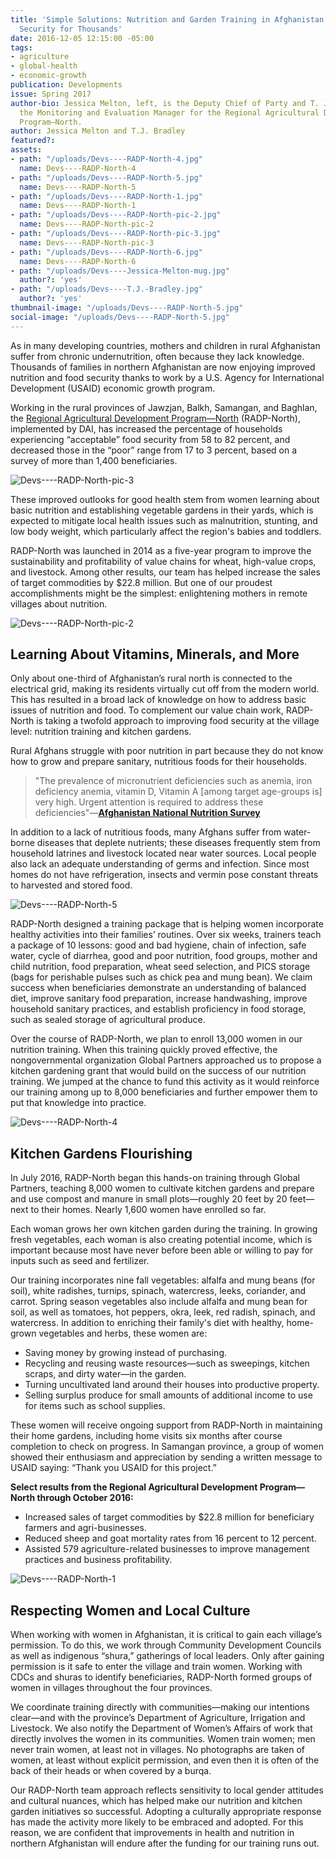 ```yaml
---
title: 'Simple Solutions: Nutrition and Garden Training in Afghanistan Improves Food
  Security for Thousands'
date: 2016-12-05 12:15:00 -05:00
tags:
- agriculture
- global-health
- economic-growth
publication: Developments
issue: Spring 2017
author-bio: Jessica Melton, left, is the Deputy Chief of Party and T. J. Bradley is
  the Monitoring and Evaluation Manager for the Regional Agricultural Development
  Program—North.
author: Jessica Melton and T.J. Bradley
featured?: 
assets:
- path: "/uploads/Devs----RADP-North-4.jpg"
  name: Devs----RADP-North-4
- path: "/uploads/Devs----RADP-North-5.jpg"
  name: Devs----RADP-North-5
- path: "/uploads/Devs----RADP-North-1.jpg"
  name: Devs----RADP-North-1
- path: "/uploads/Devs----RADP-North-pic-2.jpg"
  name: Devs----RADP-North-pic-2
- path: "/uploads/Devs----RADP-North-pic-3.jpg"
  name: Devs----RADP-North-pic-3
- path: "/uploads/Devs----RADP-North-6.jpg"
  name: Devs----RADP-North-6
- path: "/uploads/Devs----Jessica-Melton-mug.jpg"
  author?: 'yes'
- path: "/uploads/Devs----T.J.-Bradley.jpg"
  author?: 'yes'
thumbnail-image: "/uploads/Devs----RADP-North-5.jpg"
social-image: "/uploads/Devs----RADP-North-5.jpg"
---
```


As in many developing countries, mothers and children in rural Afghanistan suffer from chronic undernutrition, often because they lack knowledge. Thousands of families in northern Afghanistan are now enjoying improved nutrition and food security thanks to work by a U.S. Agency for International Development (USAID) economic growth program.




Working in the rural provinces of Jawzjan, Balkh, Samangan, and Baghlan, the [Regional Agricultural Development Program—North](http://dai.com/our-work/projects/afghanistan-regional-agricultural-development-program-radp%E2%80%93north) (RADP-North), implemented by DAI, has increased the percentage of households experiencing “acceptable” food security from 58 to 82 percent, and decreased those in the “poor” range from 17 to 3 percent, based on a survey of more than 1,400 beneficiaries.

![Devs----RADP-North-pic-3](/uploads/Devs----RADP-North-pic-3.jpg) 

These improved outlooks for good health stem from women learning about basic nutrition and establishing vegetable gardens in their yards, which is expected to mitigate local health issues such as malnutrition, stunting, and low body weight, which particularly affect the region's babies and toddlers.
 
RADP-North was launched in 2014 as a five-year program to improve the sustainability and profitability of value chains for wheat, high-value crops, and livestock. Among other results, our team has helped increase the sales of target commodities by $22.8 million. But one of our proudest accomplishments might be the simplest: enlightening mothers in remote villages about nutrition.

![Devs----RADP-North-pic-2](/uploads/Devs----RADP-North-pic-2.jpg) 

## Learning About Vitamins, Minerals, and More 

Only about one-third of Afghanistan’s rural north is connected to the electrical grid, making its residents virtually cut off from the modern world. This has resulted in a broad lack of knowledge on how to address basic issues of nutrition and food. To complement our value chain work, RADP-North is taking a twofold approach to improving food security at the village level: nutrition training and kitchen gardens.

Rural Afghans struggle with poor nutrition in part because they do not know how to grow and prepare sanitary, nutritious foods for their households.

> "The prevalence of micronutrient deficiencies such as anemia, iron deficiency anemia, vitamin D, Vitamin A [among target age-groups is] very high. Urgent attention is required to address these deficiencies"—**[Afghanistan National Nutrition Survey](http://reliefweb.int/report/afghanistan/national-nutrition-survey-afghanistan-2013)**

In addition to a lack of nutritious foods, many Afghans suffer from water-borne diseases that deplete nutrients; these diseases frequently stem from household latrines and livestock located near water sources. Local people also lack an adequate understanding of germs and infection. Since most homes do not have refrigeration, insects and vermin pose constant threats to harvested and stored food.

![Devs----RADP-North-5](/uploads/Devs----RADP-North-5.jpg) 

RADP-North designed a training package that is helping women incorporate healthy activities into their families’ routines. Over six weeks, trainers teach a package of 10 lessons: good and bad hygiene, chain of infection, safe water, cycle of diarrhea, good and poor nutrition, food groups, mother and child nutrition, food preparation, wheat seed selection, and PICS storage (bags for perishable pulses such as chick pea and mung bean). We claim success when beneficiaries demonstrate an understanding of balanced diet, improve sanitary food preparation, increase handwashing, improve household sanitary practices, and establish proficiency in food storage, such as sealed storage of agricultural produce.

Over the course of RADP-North, we plan to enroll 13,000 women in our nutrition training. When this training quickly proved effective, the nongovernmental organization Global Partners approached us to propose a kitchen gardening grant that would build on the success of our nutrition training. We jumped at the chance to fund this activity as it would reinforce our training among up to 8,000 beneficiaries and further empower them to put that knowledge into practice.

![Devs----RADP-North-4](/uploads/Devs----RADP-North-4.jpg) 

## Kitchen Gardens Flourishing

In July 2016, RADP-North began this hands-on training through Global Partners, teaching 8,000 women to cultivate kitchen gardens and prepare and use compost and manure in small plots—roughly 20 feet by 20 feet—next to their homes. Nearly 1,600 women have enrolled so far.

Each woman grows her own kitchen garden during the training. In growing fresh vegetables, each woman is also creating potential income, which is important because most have never before been able or willing to pay for inputs such as seed and fertilizer.

Our training incorporates nine fall vegetables: alfalfa and mung beans (for soil), white radishes, turnips, spinach, watercress, leeks, coriander, and carrot. Spring season vegetables also include alfalfa and mung bean for soil, as well as tomatoes, hot peppers, okra, leek, red radish, spinach, and watercress. In addition to enriching their family's diet with healthy, home-grown vegetables and herbs, these women are:

* Saving money by growing instead of purchasing.
* Recycling and reusing waste resources—such as sweepings, kitchen scraps, and dirty water—in the garden.
* Turning uncultivated land around their houses into productive property.
* Selling surplus produce for small amounts of additional income to use for items such as school supplies.

These women will receive ongoing support from RADP-North in maintaining their home gardens, including home visits six months after course completion to check on progress. In Samangan province, a group of women showed their enthusiasm and appreciation by sending a written message to USAID saying: “Thank you USAID for this project.”

<aside><p><strong>Select results from the Regional Agricultural Development Program—North through October 2016:</strong></p>
<ul>
<li>Increased sales of target commodities by $22.8 million for beneficiary farmers and agri-businesses.</li>
<li>Reduced sheep and goat mortality rates from 16 percent to 12 percent.</li>
<li>Assisted 579 agriculture-related businesses to improve management practices and business profitability.</li>
</ul>
</aside>

![Devs----RADP-North-1](/uploads/Devs----RADP-North-1.jpg) 

## Respecting Women and Local Culture

When working with women in Afghanistan, it is critical to gain each village’s permission. To do this, we work through Community Development Councils as well as indigenous “shura,” gatherings of local leaders. Only after gaining permission is it safe to enter the village and train women. Working with CDCs and shuras to identify beneficiaries, RADP-North formed groups of women in villages throughout the four provinces.

We coordinate training directly with communities—making our intentions clear—and with the province’s Department of Agriculture, Irrigation and Livestock. We also notify the Department of Women’s Affairs of work that directly involves the women in its communities. Women train women; men never train women, at least not in villages. No photographs are taken of women, at least without explicit permission, and even then it is often of the back of their heads or when covered by a burqa.

Our RADP-North team approach reflects sensitivity to local gender attitudes and cultural nuances, which has helped make our nutrition and kitchen garden initiatives so successful. Adopting a culturally appropriate response has made the activity more likely to be embraced and adopted. For this reason, we are confident that improvements in health and nutrition in northern Afghanistan will endure after the funding for our training runs out.
